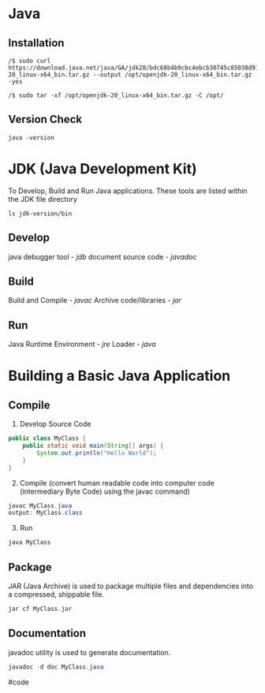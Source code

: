 # Java
## Installation
```
/$ sudo curl https://download.java.net/java/GA/jdk20/bdc68b4b9cbc4ebcb30745c85038d91d/36/GPL/openjdk-20_linux-x64_bin.tar.gz --output /opt/openjdk-20_linux-x64_bin.tar.gz -yes

/$ sudo tar -xf /opt/openjdk-20_linux-x64_bin.tar.gz -C /opt/

```
## Version Check
```
java -version
```



# JDK (Java Development Kit)
To Develop, Build and Run Java applications. 
These tools are listed within the JDK file directory 
```
ls jdk-version/bin
```

## Develop
java debugger tool - *jdb*
document source code - *javadoc*

## Build
Build and Compile - *javac*
Archive code/libraries - *jar*

## Run
Java Runtime Environment - *jre*
Loader - *java*

#  Building a Basic Java Application
## Compile 
1. Develop Source Code
```java
public class MyClass {
	public static void main(String[] args) {
		System.out.println("Hello World");
	}
}
```
2. Compile (convert human readable code into computer code (intermediary Byte Code) using the javac command)
```java
javac MyClass.java
output: MyClass.class
```
3. Run
```java
java MyClass
```

## Package 
JAR (Java Archive) is used to package multiple files and dependencies into a compressed, shippable file. 
```java
jar cf MyClass.jar 
```

## Documentation
javadoc utility is used to generate documentation. 
```java
javadoc -d doc MyClass.java
```



#code 